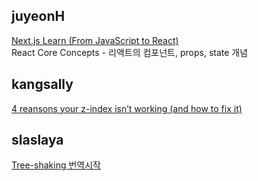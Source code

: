 <h2>juyeonH</h2><a href="https://www.notion.so/study66/From-JavaScript-to-React-4c59c98cba764c9c815a8b80871f78f2#d63c0b7eeef8407f96613ccd70227066">Next.js Learn (From JavaScript to React)</a><br>React Core Concepts - 리액트의 컴포넌트, props, state 개념<h2>kangsally</h2><a href="https://www.notion.so/study66/4-reasons-your-z-index-isn-t-working-and-how-to-fix-it-b3633fa1c6974f9caa7df776137e56b3#eea7f960257e4c9eba77f986f2743d7b">4 reansons your z-index isn’t working (and how to fix it)</a><h2>slaslaya</h2><a href="https://www.notion.so/study66/Tree-Shaking-37e2e4d50df74d4d85912bfb0b1929be#365ce05e267247f581103a236f13a583">Tree-shaking 번역시작</a>